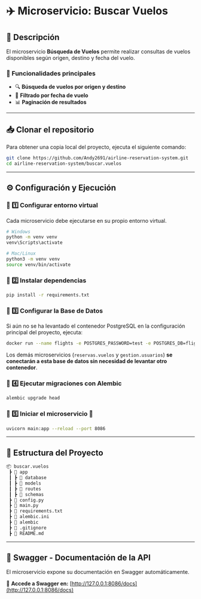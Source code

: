 # ✈️ Microservicio: Buscar Vuelos

## 📌 Descripción

El microservicio **Búsqueda de Vuelos** permite realizar consultas de vuelos disponibles según origen, destino y fecha del vuelo.

### 📍 Funcionalidades principales

- 🔍 **Búsqueda de vuelos por origen y destino**
- 📅 **Filtrado por fecha de vuelo**
- 📊 **Paginación de resultados**

---

## 📥 **Clonar el repositorio**

Para obtener una copia local del proyecto, ejecuta el siguiente comando:

```bash
git clone https://github.com/Andy2691/airline-reservation-system.git
cd airline-reservation-system/buscar.vuelos
```

---

## ⚙️ **Configuración y Ejecución**

### 🔹 **1️⃣ Configurar entorno virtual**
Cada microservicio debe ejecutarse en su propio entorno virtual.

```bash
# Windows
python -m venv venv
venv\Scripts\activate

# Mac/Linux
python3 -m venv venv
source venv/bin/activate
```

### 🔹 **2️⃣ Instalar dependencias**
```bash
pip install -r requirements.txt
```

### 🔹 **3️⃣ Configurar la Base de Datos**
Si aún no se ha levantado el contenedor PostgreSQL en la configuración principal del proyecto, ejecuta:
```bash
docker run --name flights -e POSTGRES_PASSWORD=test -e POSTGRES_DB=flights -e POSTGRES_USER=test -p 5432:5432 timescale/timescaledb:latest-pg14
```

Los demás microservicios (`reservas.vuelos` y `gestion.usuarios`) **se conectarán a esta base de datos sin necesidad de levantar otro contenedor**.


### 🔹 **4️⃣ Ejecutar migraciones con Alembic**
```bash
alembic upgrade head
```

### 🔹 **5️⃣ Iniciar el microservicio** 🚀
```bash
uvicorn main:app --reload --port 8086
```

---

## 📂 **Estructura del Proyecto**
```bash
📦 buscar.vuelos
 ┣ 📂 app
 ┃ ┣ 📂 database
 ┃ ┣ 📂 models
 ┃ ┣ 📂 routes
 ┃ ┣ 📂 schemas
 ┣ 📜 config.py
 ┣ 📜 main.py
 ┣ 📜 requirements.txt
 ┣ 📜 alembic.ini
 ┣ 📂 alembic
 ┣ 📜 .gitignore
 ┣ 📜 README.md
```

---

## 📜 **Swagger - Documentación de la API**
El microservicio expone su documentación en Swagger automáticamente.

📌 **Accede a Swagger en:** [http://127.0.0.1:8086/docs](http://127.0.0.1:8086/docs)



